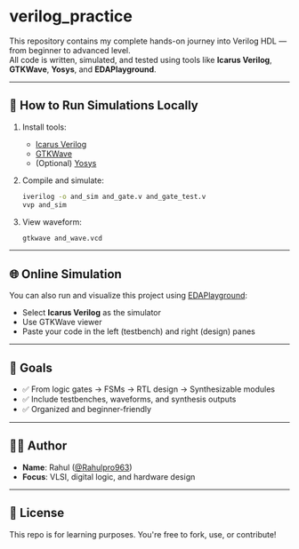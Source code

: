 # verilog_practice

This repository contains my complete hands-on journey into Verilog HDL — from beginner to advanced level.  
All code is written, simulated, and tested using tools like **Icarus Verilog**, **GTKWave**, **Yosys**, and **EDAPlayground**.

---

## 🚀 How to Run Simulations Locally

1. Install tools:
   - [Icarus Verilog](http://iverilog.icarus.com/)
   - [GTKWave](http://gtkwave.sourceforge.net/)
   - (Optional) [Yosys](https://yosyshq.net/yosys/)

2. Compile and simulate:
   ```bash
   iverilog -o and_sim and_gate.v and_gate_test.v
   vvp and_sim

3. View waveform:

   ```bash
   gtkwave and_wave.vcd
   ```

---

## 🌐 Online Simulation

You can also run and visualize this project using [EDAPlayground](https://www.edaplayground.com/):

* Select **Icarus Verilog** as the simulator
* Use GTKWave viewer
* Paste your code in the left (testbench) and right (design) panes

---

## 📌 Goals

* ✅ From logic gates → FSMs → RTL design → Synthesizable modules
* ✅ Include testbenches, waveforms, and synthesis outputs
* ✅ Organized and beginner-friendly

---

## 👨‍💻 Author

* **Name**: Rahul ([@Rahulpro963](https://github.com/Rahulpro963))
* **Focus**: VLSI, digital logic, and hardware design

---

## 📜 License

This repo is for learning purposes. You're free to fork, use, or contribute!

```
